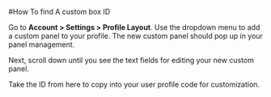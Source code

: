 #How To find A custom box ID

Go to **Account > Settings > Profile Layout**. Use the dropdown menu to add a custom panel to your profile. The new custom panel should pop up in your panel management.

Next, scroll down until you see the text fields for editing your new custom panel.

Take the ID from here to copy into your user profile code for customization.
